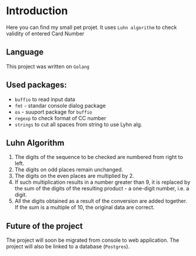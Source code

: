 # Introduction
Here you can find my small pet projet. It uses `Luhn algorithm` to check validity of entered Card Number

## Language
This project was written on `Golang`

## Used packages:
- `buffio` to read input data
- `fmt` - standar console dialog package
- `os` - suuport package for `buffio`
- `regexp` to check format of CC number
- `strings` to cut all spaces from string to use Lyhn alg.

## Luhn Algorithm
1. The digits of the sequence to be checked are numbered from right to left.
2. The digits on odd places remain unchanged.
3. The digits on the even places are multiplied by 2.
4. If such multiplication results in a number greater than 9, it is replaced by the sum of the digits of the resulting product - a one-digit number, i.e. a digit.
5. All the digits obtained as a result of the conversion are added together. If the sum is a multiple of 10, the original data are correct.

## Future of the project
The project will soon be migrated from console to web application. The project will also be linked to a database (`Postgres`).
